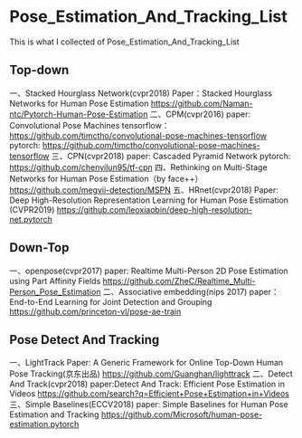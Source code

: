 # Pose_Estimation_And_Tracking_List
This is what I collected of Pose_Estimation_And_Tracking_List

## Top-down
一、Stacked Hourglass Network(cvpr2018) 
Paper：Stacked Hourglass Networks for Human Pose Estimation 
https://github.com/Naman-ntc/Pytorch-Human-Pose-Estimation 
二、CPM(cvpr2016) 
paper:  Convolutional Pose Machines 
tensorflow：https://github.com/timctho/convolutional-pose-machines-tensorflow
pytorch:  https://github.com/timctho/convolutional-pose-machines-tensorflow
三、CPN(cvpr2018)
paper:  Cascaded Pyramid Network
pytorch:  https://github.com/chenyilun95/tf-cpn
四、Rethinking on Multi-Stage Networks for Human Pose Estimation（by face++）
https://github.com/megvii-detection/MSPN
五、HRnet(cvpr2018)
Paper:  Deep High-Resolution Representation Learning for Human Pose Estimation (CVPR2019)
https://github.com/leoxiaobin/deep-high-resolution-net.pytorch

## Down-Top
一、openpose(cvpr2017)
paper:  Realtime Multi-Person 2D Pose Estimation using Part Affinity Fields
https://github.com/ZheC/Realtime_Multi-Person_Pose_Estimation
二、Associative embedding(nips 2017)
paper：End-to-End Learning for Joint Detection and Grouping
https://github.com/princeton-vl/pose-ae-train

## Pose Detect And Tracking
一、LightTrack
Paper:  A Generic Framework for Online Top-Down Human Pose Tracking(京东出品)
https://github.com/Guanghan/lighttrack
二、Detect And Track(cvpr2018)
paper:Detect And Track: Efficient Pose Estimation in Videos
https://github.com/search?q=Efficient+Pose+Estimation+in+Videos
三、Simple Baselines(ECCV2018)
paper:  Simple Baselines for Human Pose Estimation and Tracking
https://github.com/Microsoft/human-pose-estimation.pytorch
